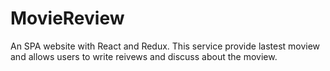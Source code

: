 # MovieReview
An SPA website with React and Redux. This service provide lastest moview and allows users to write reivews and discuss about the moview.

